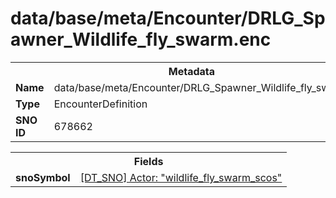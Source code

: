 <h1>data/base/meta/Encounter/DRLG_Spawner_Wildlife_fly_swarm.enc</h1><table><tr><th colspan="100%">Metadata</th></tr><tr><td><b>Name</b></td><td>data/base/meta/Encounter/DRLG_Spawner_Wildlife_fly_swarm.enc</td></tr><tr><td><b>Type</b></td><td>EncounterDefinition</td></tr><tr><td><b>SNO ID</b></td><td>678662</td></tr></table>

<table><tr><th colspan="100%">Fields</th></tr><tr><td><b>snoSymbol</b></td><td><a href="..\Actor\wildlife_fly_swarm_scos.acr.md">[DT_SNO] Actor: "wildlife_fly_swarm_scos"</a></td></tr></table>

